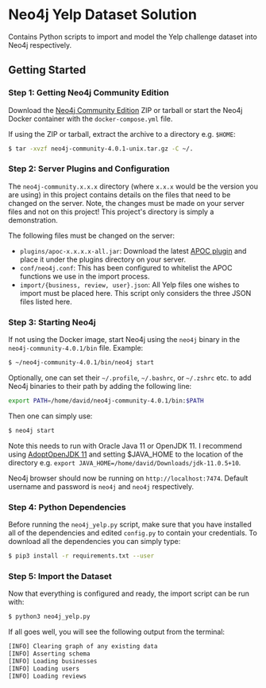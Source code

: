 # Neo4j Yelp Dataset Solution

Contains Python scripts to import and model the Yelp challenge dataset into Neo4j respectively.

## Getting Started

### Step 1: Getting Neo4j Community Edition

Download the [Neo4j Community Edition](https://neo4j.com/download-thanks/?edition=community&release=4.0.1&flavour=unix) 
ZIP or tarball or start the Neo4j Docker container with the `docker-compose.yml` file.

If using the ZIP or tarball, extract the archive to a directory e.g. `$HOME`:
```bash
$ tar -xvzf neo4j-community-4.0.1-unix.tar.gz -C ~/.
```

### Step 2: Server Plugins and Configuration
The `neo4j-community.x.x.x` directory (where `x.x.x` would be the version you are using) in this project contains details
on the files that need to be changed on the server. Note, the changes must be made on your server files and not on this 
project! This project's directory is simply a demonstration. 

The following files must be changed on the server:

* `plugins/apoc-x.x.x.x-all.jar`: Download the latest [APOC plugin](https://github.com/neo4j-contrib/neo4j-apoc-procedures/releases) and place it under the plugins directory on your server.
* `conf/neo4j.conf`: This has been configured to whitelist the APOC functions we use in the import process.
* `import/{business, review, user}.json`: All Yelp files one wishes to import must be placed here. This script only 
considers the three JSON files listed here.

### Step 3: Starting Neo4j

If not using the Docker image, start Neo4j using the `neo4j` binary in the `neo4j-community-4.0.1/bin` file. Example:
```bash
$ ~/neo4j-community-4.0.1/bin/neo4j start
```
Optionally, one can set their `~/.profile`, `~/.bashrc`, or `~/.zshrc` etc. to add Neo4j binaries to their path by adding the following line: 
```bash
export PATH=/home/david/neo4j-community-4.0.1/bin:$PATH
```
Then one can simply use:
```bash
$ neo4j start
```
Note this needs to run with Oracle Java 11 or OpenJDK 11. I recommend using [AdoptOpenJDK 11](https://adoptopenjdk.net/installation.html?variant=openjdk11&jvmVariant=hotspot) and setting $JAVA_HOME to the location of the directory e.g. `export JAVA_HOME=/home/david/Downloads/jdk-11.0.5+10`.

Neo4j browser should now be running on `http://localhost:7474`. Default username and password is `neo4j` and `neo4j` respectively.

### Step 4: Python Dependencies

Before running the `neo4j_yelp.py` script, make sure that you have installed all of the dependencies and edited `config.py` to contain your credentials. To download all the dependencies you can simply type:
```bash
$ pip3 install -r requirements.txt --user
```

### Step 5: Import the Dataset

Now that everything is configured and ready, the import script can be run with:
```bash
$ python3 neo4j_yelp.py
```
If all goes well, you will see the following output from the terminal:
```bash
[INFO] Clearing graph of any existing data
[INFO] Asserting schema
[INFO] Loading businesses
[INFO] Loading users
[INFO] Loading reviews
```